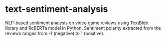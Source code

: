 # text-sentiment-analysis
NLP-based sentiment analysis on video game reviews using TextBlob library and RoBERTa model in Python. Sentiment polarity extracted from the reviews ranges from -1 (negative) to 1 (positive). 
